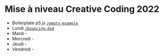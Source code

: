 # Mise à niveau Creative Coding 2022

- Boilerplate p5.js [`/empty-example`](https://minhaskamal.github.io/DownGit/#/home?url=https://github.com/ecal-mid/man-creative-coding-2022/blob/main/empty-example)
- Lundi [`/bouncing-dvd`](https://minhaskamal.github.io/DownGit/#/home?url=https://github.com/ecal-mid/man-creative-coding-2022/blob/main/bouncing-dvd)
- Mardi -
- Mercredi -
- Jeudi -
- Vendredi -
